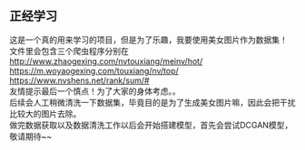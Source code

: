 ## 正经学习
这是一个真的用来学习的项目，但是为了乐趣，我要使用美女图片作为数据集！  
文件里会包含三个爬虫程序分别在  
http://www.zhaogexing.com/nvtouxiang/meinv/hot/  
https://m.woyaogexing.com/touxiang/nv/top/  
https://www.nvshens.net/rank/sum/#  
友情提示最后一个慎点！为了大家的身体考虑。。  
后续会人工稍微清洗一下数据集，毕竟目的是为了生成美女图片嘛，因此会把干扰比较大的图片去除。  
做完数据获取以及数据清洗工作以后会开始搭建模型，首先会尝试DCGAN模型，敬请期待~~

